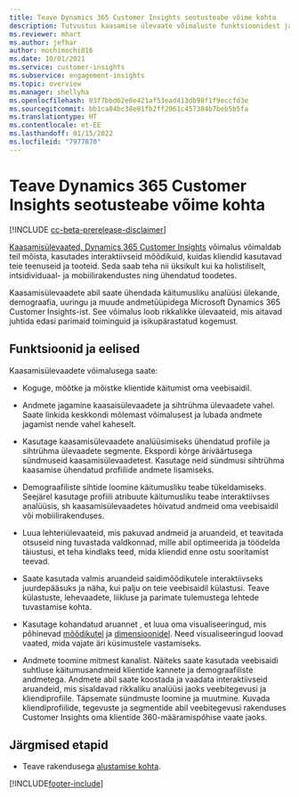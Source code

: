 ```yaml
---
title: Teave Dynamics 365 Customer Insights seotusteabe võime kohta
description: Tutvustus kaasamise ülevaate võimaluste funktsioonidest ja eelistest.
ms.reviewer: mhart
ms.author: jefhar
author: mochimochi016
ms.date: 10/01/2021
ms.service: customer-insights
ms.subservice: engagement-insights
ms.topic: overview
ms.manager: shellyha
ms.openlocfilehash: 03f7bbd62e0e421af53ead413db98f1f9eccfd3e
ms.sourcegitcommit: bb1ca84bc38e81fb2ff2961c457384b7beb5b5fa
ms.translationtype: HT
ms.contentlocale: et-EE
ms.lasthandoff: 01/15/2022
ms.locfileid: "7977870"
---
```

# <a name="about-dynamics-365-customer-insights-engagement-insights-capability"></a>Teave Dynamics 365 Customer Insights seotusteabe võime kohta 

[!INCLUDE [cc-beta-prerelease-disclaimer](includes/cc-beta-prerelease-disclaimer.md)]

[Kaasamisülevaated, Dynamics 365 Customer Insights](https://dynamics.microsoft.com/ai/customer-insights/engagement-insights-capability/) võimalus võimaldab teil mõista, kasutades interaktiivseid mõõdikuid, kuidas kliendid kasutavad teie teenuseid ja tooteid. Seda saab teha nii üksikult kui ka holistiliselt, intsidividuaal- ja mobiilirakendustes ning ühendatud toodetes.

Kaasamisülevaadete abil saate ühendada käitumusliku analüüsi ülekande, demograafia, uuringu ja muude andmetüüpidega Microsoft Dynamics 365 Customer Insights-ist. See võimalus loob rikkalikke ülevaateid, mis aitavad juhtida edasi parimaid toiminguid ja isikupärastatud kogemust.

## <a name="features-and-benefits"></a>Funktsioonid ja eelised

Kaasamisülevaadete võimalusega saate:

- Koguge, mõõtke ja mõistke klientide käitumist oma veebisaidil.

- Andmete jagamine kaasaisülevaadete ja sihtrühma ülevaadete vahel. Saate linkida keskkondi mõlemast võimalusest ja lubada andmete jagamist nende vahel kaheselt.

- Kasutage kaasamisülevaadete analüüsimiseks ühendatud profiile ja sihtrühma ülevaadete segmente. Ekspordi kõrge äriväärtusega sündmuseid kaasamisülevaadetest. Kasutage neid sündmusi sihtrühma kaasamise ühendatud profiilide andmete lisamiseks.

- Demograafiliste sihtide loomine käitumusliku teabe tükeldamiseks. Seejärel kasutage profiili atribuute käitumusliku teabe interaktiivses analüüsis, sh kaasamisülevaadetes hõivatud andmeid oma veebisaidil või mobiilirakenduses.

- Luua lehteriülevaateid, mis pakuvad andmeid ja aruandeid, et teavitada otsuseid ning tuvastada valdkonnad, mille abil optimeerida ja töödelda täiustusi, et teha kindlaks teed, mida kliendid enne ostu sooritamist teevad. 

-  Saate kasutada valmis aruandeid saidimõõdikutele interaktiivseks juurdepääsuks ja näha, kui palju on teie veebisaidil külastusi. Teave külastuste, lehevaadete, liikluse ja parimate tulemustega lehtede tuvastamise kohta.

- Kasutage kohandatud aruannet , et luua oma visualiseeringud, mis põhinevad [mõõdikutel](glossary.md) ja [dimensioonidel](glossary.md). Need visualiseeringud loovad vaated, mida vajate äri küsimustele vastamiseks.

- Andmete toomine mitmest kanalist. Näiteks saate kasutada veebisaidi suhtluse käitumusandmeid klientide kannete ja demograafiliste andmetega. Andmete abil saate koostada ja vaadata interaktiivseid aruandeid, mis sisaldavad rikkaliku analüüsi jaoks veebitegevusi ja kliendiprofiile. Täpsemate sündmuste loomine ja muutmine. Kuvada kliendiprofiilide, tegevuste ja segmentide abil veebitegevusi rakenduses Customer Insights oma klientide 360-määramispõhise vaate jaoks.

## <a name="next-steps"></a>Järgmised etapid

- Teave rakendusega [alustamise kohta](get-started.md).


[!INCLUDE[footer-include](../includes/footer-banner.md)]
